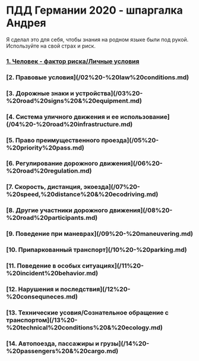 <h1>ПДД Германии 2020 - шпаргалка Андрея</h1>

<a>Я сделал это для себя, чтобы знания на родном языке были под рукой.</a>
<a>Используйте на свой страх и риск.</a>

[<h3>1. Человек - фактор риска/Личные условия</h3>](/01%20-%20human%20risk%20factor.md)
<h3>[2. Правовые условия](/02%20-%20law%20conditions.md)</h3>
<h3>[3. Дорожные знаки и устройства](/03%20-%20road%20signs%20&%20equipment.md)</h3>
<h3>[4. Система уличного движения и ее использование](/04%20-%20road%20infrastructure.md)</h3>
<h3>[5. Право преимущественного проезда](/05%20-%20priority%20pass.md)</h3>
<h3>[6. Регулирование дорожного движения](/06%20-%20road%20regulation.md)</h3>
<h3>[7. Скорость, дистанция, экоезда](/07%20-%20speed,%20distance%20&%20ecodriving.md)</h3>
<h3>[8. Другие участники дорожного движения](/08%20-%20road%20participants.md)</h3>
<h3>[9. Поведение при маневрах](/09%20-%20maneuvering.md)</h3>
<h3>[10. Припаркованный транспорт](/10%20-%20parking.md)</h3>
<h3>[11. Поведение в особых ситуациях](/11%20-%20incident%20behavior.md)</h3>
<h3>[12. Нарушения и последствия](/12%20-%20consequneces.md)</h3>
<h3>[13. Технические усовия/Сознательное обращение с транспортом](/13%20-%20technical%20conditions%20&%20ecology.md)</h3>
<h3>[14. Автопоезда, пассажиры и грузы](/14%20-%20passengers%20&%20cargo.md)</h3>
